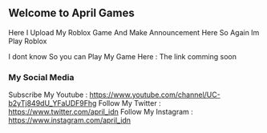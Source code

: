 ## Welcome to April Games

Here I Upload My Roblox Game And Make Announcement Here
So Again Im Play Roblox

I dont know So you can Play My Game Here : The link comming soon

### My Social Media
Subscribe My Youtube : https://www.youtube.com/channel/UC-b2yTj849dU_YFaUDF9Fhg
Follow My Twitter : https://www.twitter.com/april_idn
Follow My Instagram : https://www.instagram.com/april_idn

